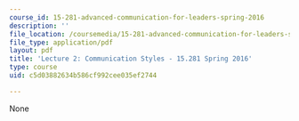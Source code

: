 ```yaml
---
course_id: 15-281-advanced-communication-for-leaders-spring-2016
description: ''
file_location: /coursemedia/15-281-advanced-communication-for-leaders-spring-2016/c5d03882634b586cf992cee035ef2744_MIT15_281S16_Lec2.pdf
file_type: application/pdf
layout: pdf
title: 'Lecture 2: Communication Styles - 15.281 Spring 2016'
type: course
uid: c5d03882634b586cf992cee035ef2744

---
```

None
